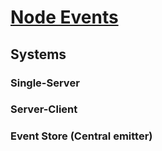 # [Node Events](/node-events/)
## Systems

### Single-Server

### Server-Client

### Event Store (Central emitter)

